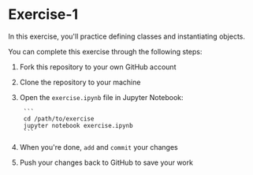 # Exercise-1
In this exercise, you'll practice defining classes and instantiating objects.

You can complete this exercise through the following steps:

1. Fork this repository to your own GitHub account
2. Clone the repository to your machine
3. Open the `exercise.ipynb` file in Jupyter Notebook:

		```
		cd /path/to/exercise
		jupyter notebook exercise.ipynb
		```

4. When you're done, `add` and `commit` your changes
5. Push your changes back to GitHub to save your work
